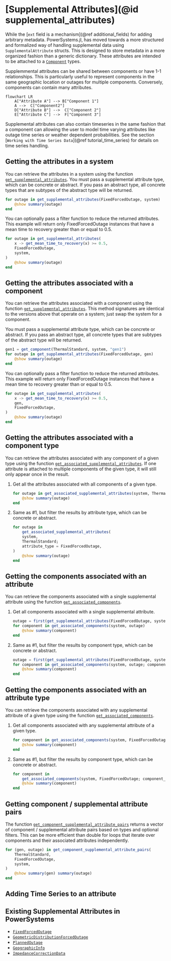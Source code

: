 # [Supplemental Attributes](@id supplemental_attributes)

While the [`ext` field is a mechanism](@ref additional_fields) for adding arbitrary metadata. PowerSystems.jl, has moved towards a more structured and formalized way of handling supplemental data using `SupplementalAttribute` structs. This is designed to store metadata in a more organized fashion than a generic dictionary. These attributes are intended to be attached to a [`Component`](@ref) types.

Supplemmental attributes can be shared between components or have 1-1 relationships. This is particularly
useful to represent components in the same geographic location or outages for multiple components. Conversely, components can contain many attributes.

```mermaid
flowchart LR
    A["Attribute A"] --> B["Component 1"]
    A -->  C["Component2"]
    D["Attribute B"] -->  C["Component 2"]
    E["Attribute C"] -->  F["Component 3"]
```

Supplemental attributes can also contain timeseries in the same fashion that a component can allowing the user to model time varying attributes like outage time series or weather dependent probabilities. See the section [`Working with Time Series Data`](@ref tutorial_time_series) for details on time series handling.

## Getting the attributes in a system

You can retrieve the attributes in a system using the function [`get_supplemental_attributes`](@ref).
You must pass a supplemental attribute type, which can be concrete or abstract. If you pass an abstract type, all concrete types
that are subtypes of the abstract type will be returned.

```julia
for outage in get_supplemental_attributes(FixedForcedOutage, system)
    @show summary(outage)
end
```

You can optionally pass a filter function to reduce the returned attributes. This example will
return only FixedForcedOutage instances that have a mean time to recovery greater than or equal to 0.5.

```julia
for outage in get_supplemental_attributes(
    x -> get_mean_time_to_recovery(x) >= 0.5,
    FixedForcedOutage,
    system,
)
    @show summary(outage)
end
```

## Getting the attributes associated with a component

You can retrieve the attributes associated with a component using the function [`get_supplemental_attributes`](@ref).
This method signatures are identical to the versions above that operate on a system; just swap the system for a component.

You must pass a supplemental attribute type, which can be concrete or abstract. If you pass an abstract type, all concrete types
that are subtypes of the abstract type will be returned.

```julia
gen1 = get_component(ThermalStandard, system, "gen1")
for outage in get_supplemental_attributes(FixedForcedOutage, gen)
    @show summary(outage)
end
```

You can optionally pass a filter function to reduce the returned attributes. This example will
return only FixedForcedOutage instances that have a mean time to recovery greater than or equal to 0.5.

```julia
for outage in get_supplemental_attributes(
    x -> get_mean_time_to_recovery(x) >= 0.5,
    gen,
    FixedForcedOutage,
)
    @show summary(outage)
end
```

## Getting the attributes associated with a component type

You can retrieve the attributes associated with any component of a given type
using the function [`get_associated_supplemental_attributes`](@ref). If one attribute is attached to
multiple components of the given type, it will still only appear once in the result.

 1. Get all the attributes associated with all components of a given type.
    
    ```julia
    for outage in get_associated_supplemental_attributes(system, ThermalStandard)
        @show summary(outage)
    end
    ```

 2. Same as #1, but filter the results by attribute type, which can be concrete or abstract.
    
    ```julia
    for outage in
        get_associated_supplemental_attributes(
        system,
        ThermalStandard;
        attribute_type = FixedForcedOutage,
    )
        @show summary(outage)
    end
    ```

## Getting the components associated with an attribute

You can retrieve the components associated with a single supplemental attribute using the
function [`get_associated_components`](@ref).

 1. Get all components associated with a single supplemental attribute.
    
    ```julia
    outage = first(get_supplemental_attributes(FixedForcedOutage, system))
    for component in get_associated_components(system, outage)
        @show summary(component)
    end
    ```

 2. Same as #1, but filter the results by component type, which can be concrete or abstract.
    
    ```julia
    outage = first(get_supplemental_attributes(FixedForcedOutage, system))
    for component in get_associated_components(system, outage; component_type = ThermalStandard)
        @show summary(component)
    end
    ```

## Getting the components associated with an attribute type

You can retrieve the components associated with any supplemental attribute of a given type
using the function [`get_associated_components`](@ref).

 1. Get all components associated with any supplemental attribute of a given type.
    
    ```julia
    for component in get_associated_components(system, FixedForcedOutage)
        @show summary(component)
    end
    ```

 2. Same as #1, but filter the results by component type, which can be concrete or abstract.
    
    ```julia
    for component in
        get_associated_components(system, FixedForcedOutage; component_type = ThermalStandard)
        @show summary(component)
    end
    ```

## Getting component / supplemental attribute pairs

The function [`get_component_supplemental_attribute_pairs`](@ref) returns a vector of component / supplemental
attribute pairs based on types and optional filters. This can be more efficient than double for loops
that iterate over components and their associated attributes independently.

```julia
for (gen, outage) in get_component_supplemental_attribute_pairs(
    ThermalStandard,
    FixedForcedOutage,
    system,
)
    @show summary(gen) summary(outage)
end
```

## Adding Time Series to an attribute

## Existing Supplemental Attributes in PowerSystems

  - [`FixedForcedOutage`](@ref)
  - [`GeometricDistributionForcedOutage`](@ref)
  - [`PlannedOutage`](@ref)
  - [`GeographicInfo`](@ref)
  - [`ImpedanceCorrectionData`](@ref)
